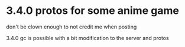 # 3.4.0 protos for some anime game

don't be clown enough to not credit me when posting

3.4.0 gc is possible with a bit modification to the server and protos

